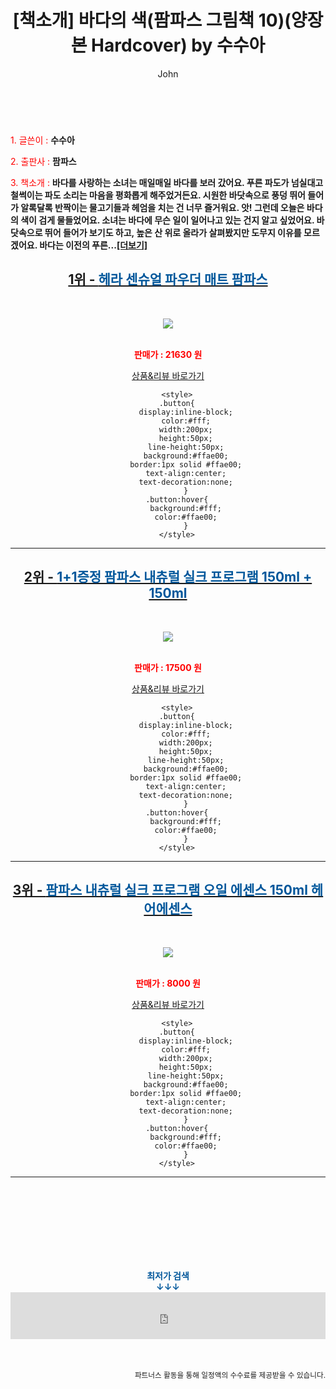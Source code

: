 ﻿---
layout: post
title:  "[책소개] 바다의 색(팜파스 그림책 10)(양장본 Hardcover) by 수수아"
author: John
categories: [ 도서 ]
tags: [  ]
image: https://search1.kakaocdn.net/thumb/R120x174.q85/?fname=http%3A%2F%2Ft1.daumcdn.net%2Flbook%2Fimage%2F6087297%3Ftimestamp%3D20221011180021 
description: "[책소개] 바다의 색(팜파스 그림책 10)(양장본 Hardcover) by 수수아"
toc: true
toc_sticky: true
---

<br>
<p>
<font color='#ff0000'>1. 글쓴이 : </font><b>수수아</b>
<p>
<font color='#ff0000'>2. 출판사 : </font><b>팜파스</b>
<p>
<font color='#ff0000'>3. 책소개 : </font><b>바다를 사랑하는 소녀는 매일매일 바다를 보러 갔어요. 푸른 파도가 넘실대고 철썩이는 파도 소리는 마음을 평화롭게 해주었거든요. 시원한 바닷속으로 풍덩 뛰어 들어가 알록달록 반짝이는 물고기들과 헤엄을 치는 건 너무 즐거워요. 앗! 그런데 오늘은 바다의 색이 검게 물들었어요. 소녀는 바다에 무슨 일이 일어나고 있는 건지 알고 싶었어요. 바닷속으로 뛰어 들어가 보기도 하고, 높은 산 위로 올라가 살펴봤지만 도무지 이유를 모르겠어요. 바다는 이전의 푸른...<a href="https://link.coupang.com/re/AFFSDP?lptag=AF7307611&pageKey=1743177132&itemId=2210702370&vendorItemId=70526284933&traceid=V0-153-00ccbf9dcb688d2f&requestid=20230307072018623234765" target="_blank">[더보기]</a></b>
<p>
    
<center><h2><a href="https://link.coupang.com/re/AFFSDP?lptag=AF7307611&pageKey=1743177132&itemId=2210702370&vendorItemId=70526284933&traceid=V0-153-00ccbf9dcb688d2f&requestid=20230307072018623234765" target="_blank"><b>1위 - <font color='#01579B'>헤라 센슈얼 파우더 매트 팜파스</font></b></a></h2><br>

<a href="https://link.coupang.com/re/AFFSDP?lptag=AF7307611&pageKey=1743177132&itemId=2210702370&vendorItemId=70526284933&traceid=V0-153-00ccbf9dcb688d2f&requestid=20230307072018623234765" target="_blank"><img src="https://static.coupangcdn.com/image/vendor_inventory/ccf3/b8383530af35b91eb64fd6d89d364d23a49b86ff2859ff6d8efff3fb7f82.jpg"></a><br><br>

<b><font color='#ff0000'>판매가 : 21630 원</font></b><br>

<a href="https://link.coupang.com/re/AFFSDP?lptag=AF7307611&pageKey=1743177132&itemId=2210702370&vendorItemId=70526284933&traceid=V0-153-00ccbf9dcb688d2f&requestid=20230307072018623234765" target="_blank" class="button">상품&리뷰 바로가기</a><p>

        <style>
        .button{
            display:inline-block;
            color:#fff;
            width:200px;
            height:50px;
            line-height:50px;
            background:#ffae00;
            border:1px solid #ffae00;
            text-align:center;
            text-decoration:none;
            }
        .button:hover{
            background:#fff;
            color:#ffae00;
            }
        </style>

<hr>

<center><h2><a href="https://link.coupang.com/re/AFFSDP?lptag=AF7307611&pageKey=5295311625&itemId=7628506650&vendorItemId=78512064142&traceid=V0-153-e0849d0051d784d1&requestid=20230307072018623234765" target="_blank"><b>2위 - <font color='#01579B'>1+1증정 팜파스 내츄럴 실크 프로그램 150ml + 150ml</font></b></a></h2><br>

<a href="https://link.coupang.com/re/AFFSDP?lptag=AF7307611&pageKey=5295311625&itemId=7628506650&vendorItemId=78512064142&traceid=V0-153-e0849d0051d784d1&requestid=20230307072018623234765" target="_blank"><img src="https://static.coupangcdn.com/image/vendor_inventory/2ff2/95434b5b77b0bf8fd74243198bd185e613078517ad3428b31b67b22ff533.jpg"></a><br><br>

<b><font color='#ff0000'>판매가 : 17500 원</font></b><br>

<a href="https://link.coupang.com/re/AFFSDP?lptag=AF7307611&pageKey=5295311625&itemId=7628506650&vendorItemId=78512064142&traceid=V0-153-e0849d0051d784d1&requestid=20230307072018623234765" target="_blank" class="button">상품&리뷰 바로가기</a><p>

        <style>
        .button{
            display:inline-block;
            color:#fff;
            width:200px;
            height:50px;
            line-height:50px;
            background:#ffae00;
            border:1px solid #ffae00;
            text-align:center;
            text-decoration:none;
            }
        .button:hover{
            background:#fff;
            color:#ffae00;
            }
        </style>

<hr>

<center><h2><a href="https://link.coupang.com/re/AFFSDP?lptag=AF7307611&pageKey=4348041190&itemId=5097441466&vendorItemId=72407022145&traceid=V0-153-1431648bb6222f14&requestid=20230307072018623234765" target="_blank"><b>3위 - <font color='#01579B'>팜파스 내츄럴 실크 프로그램 오일 에센스 150ml 헤어에센스</font></b></a></h2><br>

<a href="https://link.coupang.com/re/AFFSDP?lptag=AF7307611&pageKey=4348041190&itemId=5097441466&vendorItemId=72407022145&traceid=V0-153-1431648bb6222f14&requestid=20230307072018623234765" target="_blank"><img src="https://static.coupangcdn.com/image/vendor_inventory/e98c/faf4070e5b50524f07f3b4465b3d4115a3da2efb547518466ec3f993cfac.jpeg"></a><br><br>

<b><font color='#ff0000'>판매가 : 8000 원</font></b><br>

<a href="https://link.coupang.com/re/AFFSDP?lptag=AF7307611&pageKey=4348041190&itemId=5097441466&vendorItemId=72407022145&traceid=V0-153-1431648bb6222f14&requestid=20230307072018623234765" target="_blank" class="button">상품&리뷰 바로가기</a><p>

        <style>
        .button{
            display:inline-block;
            color:#fff;
            width:200px;
            height:50px;
            line-height:50px;
            background:#ffae00;
            border:1px solid #ffae00;
            text-align:center;
            text-decoration:none;
            }
        .button:hover{
            background:#fff;
            color:#ffae00;
            }
        </style>

<hr>

<br><br><br><br><br><br><br>
<center><b><font color='#01579B' size='medium'>최저가 검색<br>
↓↓↓</font></b></center>
<center><iframe src="https://coupa.ng/b1Tbjx" width="100%" height="75" frameborder="0" scrolling="no" referrerpolicy="unsafe-url"></iframe></center>
<br><br>
<p>
<small>
    <div align="right">파트너스 활동을 통해 일정액의 수수료를 제공받을 수 있습니다.</div>
</small>
</p>
